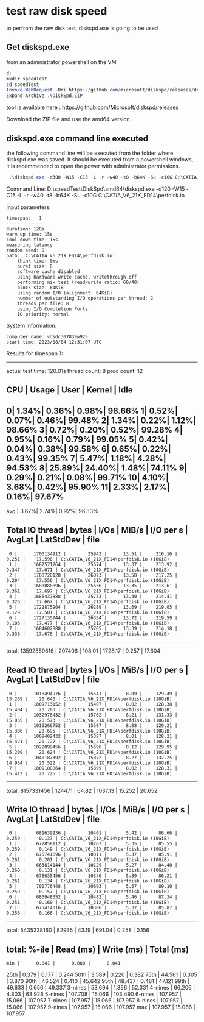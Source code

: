 # test raw disk speed 

to perfrom the raw disk test, diskspd.exe is going to be used

## Get diskspd.exe

from an administrator powershell on the VM 
```powershell
d:
mkdir speedTest
cd speedTest
Invoke-WebRequest -Uri https://github.com/microsoft/diskspd/releases/download/v2.1/DiskSpd.ZIP -outFile DiskSpd.ZIP
Expand-Archive .\DiskSpd.ZIP

```
tool is available here : https://github.com/Microsoft/diskspd/releases

Download the ZIP file and use the amd64 version. 

## diskspd.exe command line executed 

the following command line will be executed from the folder where diskspd.exe was saved.
It should be executed from a powershell windows, it is recommended to open the power with administrator permissions. 

```powershell
 .\diskspd.exe -d300 -W15 -C15 -L -r -w40 -t8 -b64K -Su -c10G C:\CATIA_V6_21X_FD14\perfdisk.io > d:\plmVDIb64
```


Command Line: D:\speedTest\DiskSpd\amd64\diskspd.exe -d120 -W15 -C15 -L -r -w40 -t8 -b64K -Su -c10G C:\CATIA_V6_21X_FD14\perfdisk.io

Input parameters:

	timespan:   1
	-------------
	duration: 120s
	warm up time: 15s
	cool down time: 15s
	measuring latency
	random seed: 0
	path: 'C:\CATIA_V6_21X_FD14\perfdisk.io'
		think time: 0ms
		burst size: 0
		software cache disabled
		using hardware write cache, writethrough off
		performing mix test (read/write ratio: 60/40)
		block size: 64KiB
		using random I/O (alignment: 64KiB)
		number of outstanding I/O operations per thread: 2
		threads per file: 8
		using I/O Completion Ports
		IO priority: normal

System information:

	computer name: vdsdc307839w925
	start time: 2023/08/04 12:31:07 UTC

Results for timespan 1:
*******************************************************************************

actual test time:	120.01s
thread count:		8
proc count:		12

CPU |  Usage |  User  |  Kernel |  Idle
-------------------------------------------
   0|   1.34%|   0.36%|    0.98%|  98.66%
   1|   0.52%|   0.07%|    0.46%|  99.48%
   2|   1.34%|   0.22%|    1.12%|  98.66%
   3|   0.72%|   0.20%|    0.52%|  99.28%
   4|   0.95%|   0.16%|    0.79%|  99.05%
   5|   0.42%|   0.04%|    0.38%|  99.58%
   6|   0.65%|   0.22%|    0.43%|  99.35%
   7|   5.47%|   1.18%|    4.28%|  94.53%
   8|  25.89%|  24.40%|    1.48%|  74.11%
   9|   0.29%|   0.21%|    0.08%|  99.71%
  10|   4.10%|   3.68%|    0.42%|  95.90%
  11|   2.33%|   2.17%|    0.16%|  97.67%
-------------------------------------------
avg.|   3.67%|   2.74%|    0.92%|  96.33%

Total IO
thread |       bytes     |     I/Os     |    MiB/s   |  I/O per s |  AvgLat  | LatStdDev |  file
-----------------------------------------------------------------------------------------------------
     0 |      1700134912 |        25942 |      13.51 |     216.16 |    9.251 |    17.590 | C:\CATIA_V6_21X_FD14\perfdisk.io (10GiB)
     1 |      1682571264 |        25674 |      13.37 |     213.92 |    9.347 |    17.671 | C:\CATIA_V6_21X_FD14\perfdisk.io (10GiB)
     2 |      1708720128 |        26073 |      13.58 |     217.25 |    9.204 |    17.556 | C:\CATIA_V6_21X_FD14\perfdisk.io (10GiB)
     3 |      1680080896 |        25636 |      13.35 |     213.61 |    9.361 |    17.697 | C:\CATIA_V6_21X_FD14\perfdisk.io (10GiB)
     4 |      1686437888 |        25733 |      13.40 |     214.41 |    9.326 |    17.667 | C:\CATIA_V6_21X_FD14\perfdisk.io (10GiB)
     5 |      1722875904 |        26289 |      13.69 |     219.05 |    9.129 |    17.501 | C:\CATIA_V6_21X_FD14\perfdisk.io (10GiB)
     6 |      1727135744 |        26354 |      13.72 |     219.59 |    9.106 |    17.477 | C:\CATIA_V6_21X_FD14\perfdisk.io (10GiB)
     7 |      1684602880 |        25705 |      13.39 |     214.18 |    9.336 |    17.678 | C:\CATIA_V6_21X_FD14\perfdisk.io (10GiB)
-----------------------------------------------------------------------------------------------------
total:       13592559616 |       207406 |     108.01 |    1728.17 |    9.257 |    17.604

Read IO
thread |       bytes     |     I/Os     |    MiB/s   |  I/O per s |  AvgLat  | LatStdDev |  file
-----------------------------------------------------------------------------------------------------
     0 |      1018494976 |        15541 |       8.09 |     129.49 |   15.269 |    20.643 | C:\CATIA_V6_21X_FD14\perfdisk.io (10GiB)
     1 |      1009713152 |        15407 |       8.02 |     128.38 |   15.404 |    20.703 | C:\CATIA_V6_21X_FD14\perfdisk.io (10GiB)
     2 |      1032978432 |        15762 |       8.21 |     131.33 |   15.055 |    20.573 | C:\CATIA_V6_21X_FD14\perfdisk.io (10GiB)
     3 |      1016266752 |        15507 |       8.08 |     129.21 |   15.306 |    20.695 | C:\CATIA_V6_21X_FD14\perfdisk.io (10GiB)
     4 |      1008402432 |        15387 |       8.01 |     128.21 |   15.421 |    20.727 | C:\CATIA_V6_21X_FD14\perfdisk.io (10GiB)
     5 |      1022099456 |        15596 |       8.12 |     129.95 |   15.209 |    20.624 | C:\CATIA_V6_21X_FD14\perfdisk.io (10GiB)
     6 |      1040187392 |        15872 |       8.27 |     132.25 |   14.954 |    20.522 | C:\CATIA_V6_21X_FD14\perfdisk.io (10GiB)
     7 |      1009188864 |        15399 |       8.02 |     128.31 |   15.412 |    20.725 | C:\CATIA_V6_21X_FD14\perfdisk.io (10GiB)
-----------------------------------------------------------------------------------------------------
total:        8157331456 |       124471 |      64.82 |    1037.13 |   15.252 |    20.652

Write IO
thread |       bytes     |     I/Os     |    MiB/s   |  I/O per s |  AvgLat  | LatStdDev |  file
-----------------------------------------------------------------------------------------------------
     0 |       681639936 |        10401 |       5.42 |      86.66 |    0.259 |     0.137 | C:\CATIA_V6_21X_FD14\perfdisk.io (10GiB)
     1 |       672858112 |        10267 |       5.35 |      85.55 |    0.259 |     0.149 | C:\CATIA_V6_21X_FD14\perfdisk.io (10GiB)
     2 |       675741696 |        10311 |       5.37 |      85.91 |    0.261 |     0.201 | C:\CATIA_V6_21X_FD14\perfdisk.io (10GiB)
     3 |       663814144 |        10129 |       5.27 |      84.40 |    0.260 |     0.131 | C:\CATIA_V6_21X_FD14\perfdisk.io (10GiB)
     4 |       678035456 |        10346 |       5.39 |      86.21 |    0.261 |     0.134 | C:\CATIA_V6_21X_FD14\perfdisk.io (10GiB)
     5 |       700776448 |        10693 |       5.57 |      89.10 |    0.259 |     0.157 | C:\CATIA_V6_21X_FD14\perfdisk.io (10GiB)
     6 |       686948352 |        10482 |       5.46 |      87.34 |    0.251 |     0.160 | C:\CATIA_V6_21X_FD14\perfdisk.io (10GiB)
     7 |       675414016 |        10306 |       5.37 |      85.87 |    0.256 |     0.166 | C:\CATIA_V6_21X_FD14\perfdisk.io (10GiB)
-----------------------------------------------------------------------------------------------------
total:        5435228160 |        82935 |      43.19 |     691.04 |    0.258 |     0.156



total:
  %-ile |  Read (ms) | Write (ms) | Total (ms)
----------------------------------------------
    min |      0.041 |      0.080 |      0.041
   25th |      0.379 |      0.177 |      0.244
   50th |      3.589 |      0.220 |      0.382
   75th |     44.561 |      0.305 |      3.870
   90th |     46.524 |      0.410 |     45.642
   95th |     48.437 |      0.481 |     47.121
   99th |     49.633 |      0.656 |     49.337
3-nines |     53.694 |      1.396 |     52.331
4-nines |     66.206 |      4.803 |     63.928
5-nines |    107.708 |     15.066 |    103.490
6-nines |    107.957 |     15.066 |    107.957
7-nines |    107.957 |     15.066 |    107.957
8-nines |    107.957 |     15.066 |    107.957
9-nines |    107.957 |     15.066 |    107.957
    max |    107.957 |     15.066 |    107.957
